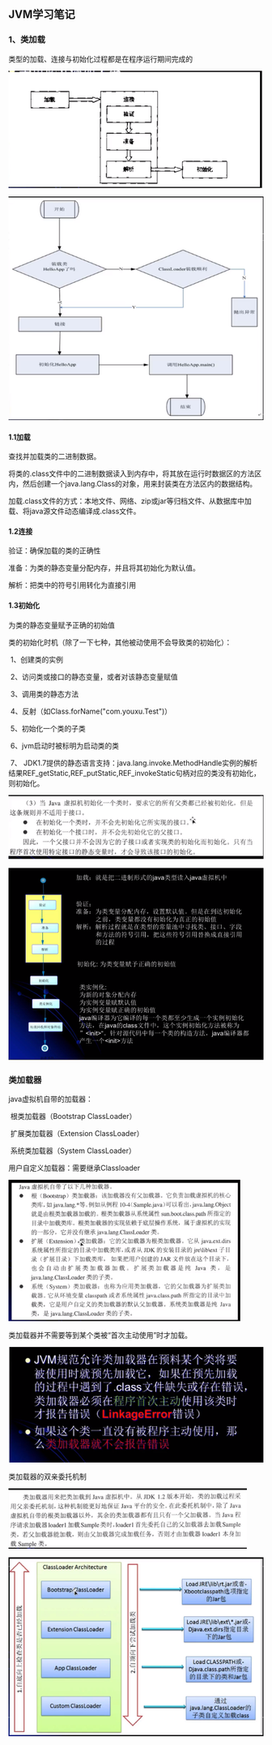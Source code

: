 

## JVM学习笔记

### 1、类加载

类型的加载、连接与初始化过程都是在程序运行期间完成的

![](./pic/类的加载过程.png)

![](./pic/类的加载过程1.png)

 #### 1.1加载

查找并加载类的二进制数据。

将类的.class文件中的二进制数据读入到内存中，将其放在运行时数据区的方法区内，然后创建一个java.lang.Class的对象，用来封装类在方法区内的数据结构。

加载.class文件的方式：本地文件、网络、zip或jar等归档文件、从数据库中加载、将java源文件动态编译成.class文件。

#### 1.2连接

验证：确保加载的类的正确性

准备：为类的静态变量分配内存，并且将其初始化为默认值。

解析：把类中的符号引用转化为直接引用

#### 1.3初始化

为类的静态变量赋予正确的初始值

类的初始化时机（除了一下七种，其他被动使用不会导致类的初始化）：

​	1、创建类的实例

​	2、访问类或接口的静态变量，或者对该静态变量赋值

​	3、调用类的静态方法

​	4、反射（如Class.forName("com.youxu.Test")）

​	5、初始化一个类的子类

​	6、jvm启动时被标明为启动类的类

​	7、 JDK1.7提供的静态语言支持：java.lang.invoke.MethodHandle实例的解析结果REF_getStatic,REF_putStatic,REF_invokeStatic句柄对应的类没有初始化，则初始化。

![](./pic/接口的初始化.png)

![](./pic/类的加载连接初始化和类的实例化.png)

### 类加载器

java虚拟机自带的加载器：

​	根类加载器（Bootstrap ClassLoader）

​	扩展类加载器（Extension ClassLoader）

​	系统类加载器（System ClassLoader）

用户自定义加载器：需要继承Classloader

![](./pic/三种类加载器.png)

类加载器并不需要等到某个类被“首次主动使用”时才加载。

![](./pic/类的加载时机1.png)

类加载器的双亲委托机制

![](./pic/类加载器的双亲委托机制.png)

![](./pic/双亲委托机制.png)